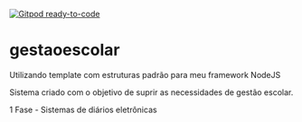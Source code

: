 [![Gitpod ready-to-code](https://img.shields.io/badge/Gitpod-ready--to--code-blue?logo=gitpod)](https://gitpod.io/#https://github.com/rlucasfm/gestaoescolar)

# gestaoescolar
Utilizando template com estruturas padrão para meu framework NodeJS

Sistema criado com o objetivo de suprir as necessidades de gestão escolar. 

1 Fase - Sistemas de diários eletrônicas
